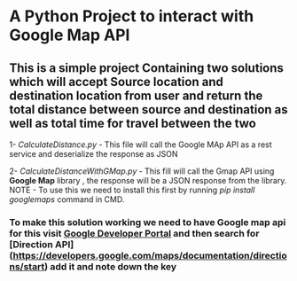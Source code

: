 # A Python Project to interact with Google Map API 
## This is a simple project Containing two solutions which will accept Source location and destination location from user and return the total distance between source and destination as well as total time for travel between the two

1- *CalculateDistance.py* - This file will call the Google MAp API as a rest service and deserialize the response as JSON 

2- *CalculateDistanceWithGMap.py* - This fill will call the Gmap API using **Google Map** library , the response will be a JSON response from the library.
NOTE - To use this we need to install this first by running *pip install googlemaps* command in CMD.

### To make this solution working we need to have Google map api for this visit [Google Developer Portal](https://console.cloud.google.com/) and then search for [Direction API] (https://developers.google.com/maps/documentation/directions/start) add it and note down the key